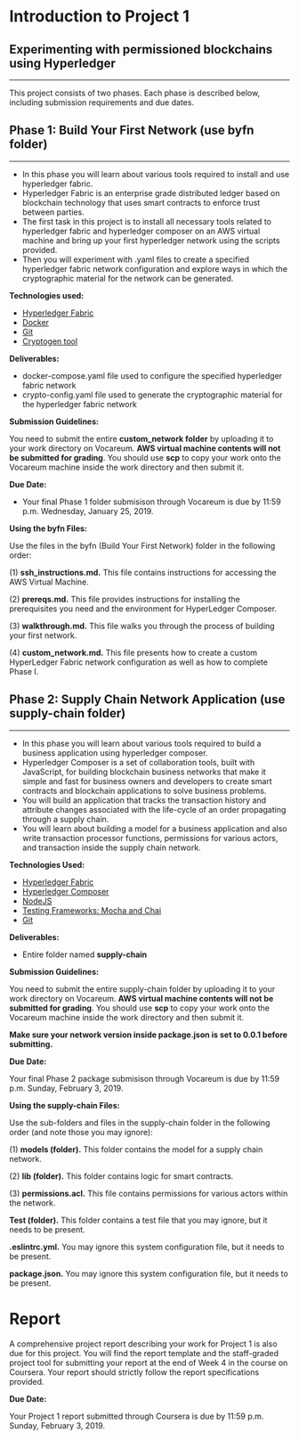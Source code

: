# Introduction to Project 1 

## Experimenting with permissioned blockchains using Hyperledger
----------------------------------------------------------------

This project consists of two phases. Each phase is described below, including submission requirements and due dates.

## Phase 1: Build Your First Network (use byfn folder)
--------------------------------------

- In this phase you will learn about various tools required to install and use hyperledger fabric.
- Hyperledger Fabric is an enterprise grade distributed ledger based on blockchain technology that uses smart contracts to enforce trust between parties.
- The first task in this project is to install all necessary tools related to hyperledger fabric and hyperledger composer on an AWS virtual machine and bring up your first hyperledger network using the scripts provided.
- Then you will experiment with .yaml files to create a specified hyperledger fabric network configuration and explore ways in which the cryptographic material for the network can be generated.

**Technologies used:**

- [Hyperledger Fabric](https://hyperledger-fabric.readthedocs.io/en/release-1.3/)
- [Docker](https://docs.docker.com/)
- [Git](https://git-scm.com/docs)
- [Cryptogen tool](https://hyperledger-fabric.readthedocs.io/en/release-1.3/commands/cryptogen.html)


**Deliverables:**

- docker-compose.yaml file used to configure the specified hyperledger fabric network
- crypto-config.yaml file used to generate the cryptographic material for the hyperledger fabric network

**Submission Guidelines:**

You need to submit the entire **custom_network folder** by uploading it to your work directory on Vocareum. **AWS virtual machine contents will not be submitted for grading**. You should use **scp** to copy your work onto the Vocareum machine inside the work directory and then submit it. 

**Due Date:**

- Your final Phase 1 folder submisison through Vocareum is due by 11:59 p.m. Wednesday, January 25, 2019.


**Using the byfn Files:**
 
 
 Use the files in the byfn (Build Your First Network) folder in the following order:
 
 (1) **ssh_instructions.md.**  This file contains instructions for accessing the AWS Virtual Machine.
 
 (2) **prereqs.md.**  This file provides instructions for installing the prerequisites you need and the environment for HyperLedger Composer.
 
 (3) **walkthrough.md.**  This file walks you through the process of building your first network.
 
 (4) **custom_network.md.**  This file presents how to create a custom HyperLedger Fabric network configuration as well as how to complete Phase I.
 
 

## Phase 2: Supply Chain Network Application (use supply-chain folder)
--------------------------------------

- In this phase you will learn about various tools required to build a business application using hyperledger composer.
- Hyperledger Composer is a set of collaboration tools, built with JavaScript, for building blockchain business networks that make it simple and fast for business owners and developers to create smart contracts and blockchain applications to solve business problems.
- You will build an application that tracks the transaction history and attribute changes associated with the life-cycle of an order propagating through a supply chain.
- You will learn about building a model for a business application and also write transaction processor functions, permissions for various actors, and transaction inside the supply chain network.

**Technologies Used:**

- [Hyperledger Fabric](https://hyperledger-fabric.readthedocs.io/en/release-1.3/)
- [Hyperledger Composer](https://hyperledger.github.io/composer/latest/introduction/introduction.html)
- [NodeJS](https://nodejs.org/en/docs/)
- [Testing Frameworks: Mocha and Chai]()
- [Git](https://git-scm.com/docs) 


**Deliverables:**

- Entire folder named **supply-chain**

**Submission Guidelines:**

You need to submit the entire supply-chain folder by uploading it to your work directory on Vocareum. **AWS virtual machine contents will not be submitted for grading**. You should use **scp** to copy your work onto the Vocareum machine inside the work directory and then submit it.

**Make sure your network version inside package.json is set to 0.0.1 before submitting.**

**Due Date:**

Your final Phase 2 package submisison through Vocareum is due by 11:59 p.m. Sunday, February 3, 2019.


**Using the supply-chain Files:**


Use the sub-folders and files in the supply-chain folder in the following order (and note those you may ignore):

(1) **models (folder).**  This folder contains the model for a supply chain network.

(2) **lib (folder).**  This folder contains logic for smart contracts.

(3) **permissions.acl.** This file contains permissions for various actors within the network.

**Test (folder).**  This folder contains a test file that you may ignore, but it needs to be present.

**.eslintrc.yml.**  You may ignore this system configuration file, but it needs to be present.

**package.json.**  You may ignore this system configuration file, but it needs to be present.



# Report

A comprehensive project report describing your work for Project 1 is also due for this project. You will find the report template and the staff-graded project tool for submitting your report at the end of Week 4 in the course on Coursera. Your report should strictly follow the report specifications provided.

**Due Date:**

Your Project 1 report submitted through Coursera is due by 11:59 p.m. Sunday, February 3, 2019.








